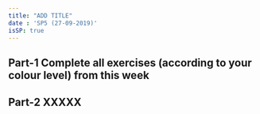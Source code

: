 ```yaml
---
title: "ADD TITLE"
date : 'SP5 (27-09-2019)'
isSP: true
---
```

<!-- REMOVE ME: Setting isSP ensures this pages gets added to the list of Studypoint exercises -->

## Part-1 Complete all exercises (according to your colour level) from this week

<!-- REMOVE ME: The tag below will insert all day-exercises given for this week -->
<!-- REMOVE ME: PeriodFolder and weekFolder MUST match the real folder names -->

<!--PeriodExercises Flow-2/week2 PeriodExercises--> 

## Part-2 XXXXX